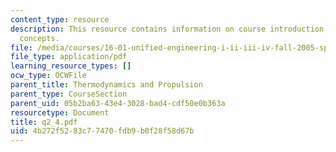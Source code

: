 ```yaml
---
content_type: resource
description: This resource contains information on course introduction and thermodynamic
  concepts.
file: /media/courses/16-01-unified-engineering-i-ii-iii-iv-fall-2005-spring-2006/4b272f5283c77470fdb9b0f28f58d67b_q2_4.pdf
file_type: application/pdf
learning_resource_types: []
ocw_type: OCWFile
parent_title: Thermodynamics and Propulsion
parent_type: CourseSection
parent_uid: 05b2ba63-43e4-3028-bad4-cdf50e0b363a
resourcetype: Document
title: q2_4.pdf
uid: 4b272f52-83c7-7470-fdb9-b0f28f58d67b
---
```

